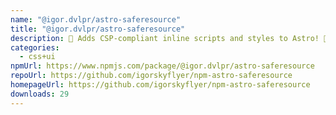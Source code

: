 ```yaml
---
name: "@igor.dvlpr/astro-saferesource"
title: "@igor.dvlpr/astro-saferesource"
description: 🎐 Adds CSP-compliant inline scripts and styles to Astro! 🎠
categories:
  - css+ui
npmUrl: https://www.npmjs.com/package/@igor.dvlpr/astro-saferesource
repoUrl: https://github.com/igorskyflyer/npm-astro-saferesource
homepageUrl: https://github.com/igorskyflyer/npm-astro-saferesource
downloads: 29
---
```


